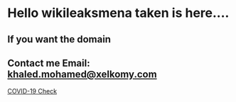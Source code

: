 # Hello wikileaksmena taken is here....

## If you want the domain
## Contact me Email: khaled.mohamed@xelkomy.com

 <a href='https://www.symptoma.com/en/info/covid-19'>COVID-19 Check</a> <script type='text/javascript' src='https://www.freevisitorcounters.com/auth.php?id=c1377df8ee4e1f3c96929a7910defc840e233fa2'></script>
<script type="text/javascript" src="https://www.freevisitorcounters.com/en/home/counter/860982/t/5"></script>
